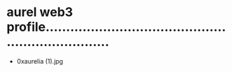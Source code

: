# aurel web3 profile.....................................................................
- 0xaurelia (1).jpg
